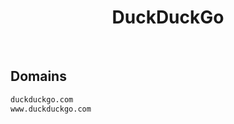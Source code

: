 


<h1 align="center">DuckDuckGo</h1>  

<br>

## Domains


```html
duckduckgo.com
www.duckduckgo.com
```  

